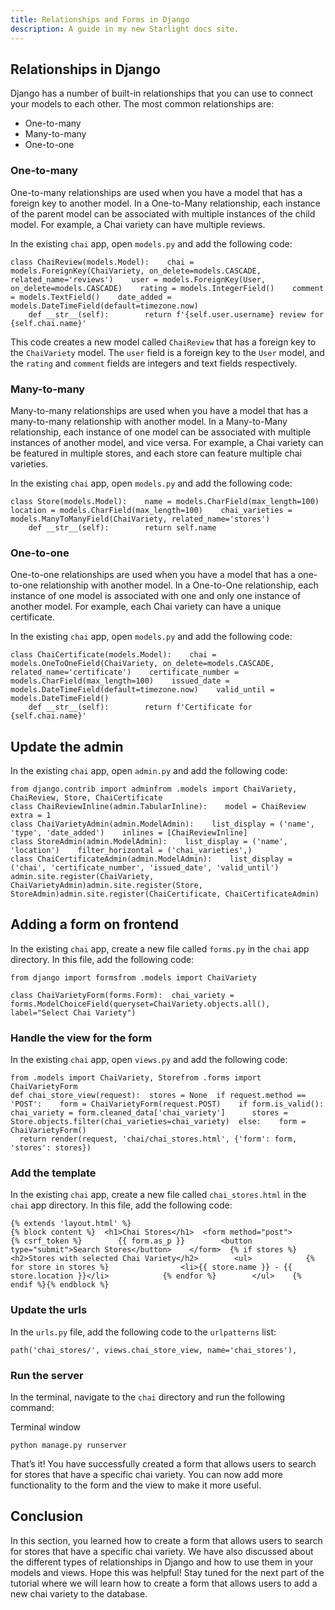 ```yaml
---
title: Relationships and Forms in Django
description: A guide in my new Starlight docs site.
---
```



Relationships in Django
-----------------------

Django has a number of built-in relationships that you can use to connect your models to each other. The most common relationships are:

*   One-to-many
*   Many-to-many
*   One-to-one

### One-to-many

One-to-many relationships are used when you have a model that has a foreign key to another model. In a One-to-Many relationship, each instance of the parent model can be associated with multiple instances of the child model. For example, a Chai variety can have multiple reviews.

In the existing `chai` app, open `models.py` and add the following code:

    class ChaiReview(models.Model):    chai = models.ForeignKey(ChaiVariety, on_delete=models.CASCADE, related_name='reviews')    user = models.ForeignKey(User, on_delete=models.CASCADE)    rating = models.IntegerField()    comment = models.TextField()    date_added = models.DateTimeField(default=timezone.now)
        def __str__(self):        return f'{self.user.username} review for {self.chai.name}'

This code creates a new model called `ChaiReview` that has a foreign key to the `ChaiVariety` model. The `user` field is a foreign key to the `User` model, and the `rating` and `comment` fields are integers and text fields respectively.

### Many-to-many

Many-to-many relationships are used when you have a model that has a many-to-many relationship with another model. In a Many-to-Many relationship, each instance of one model can be associated with multiple instances of another model, and vice versa. For example, a Chai variety can be featured in multiple stores, and each store can feature multiple chai varieties.

In the existing `chai` app, open `models.py` and add the following code:

    class Store(models.Model):    name = models.CharField(max_length=100)    location = models.CharField(max_length=100)    chai_varieties = models.ManyToManyField(ChaiVariety, related_name='stores')
        def __str__(self):        return self.name

### One-to-one

One-to-one relationships are used when you have a model that has a one-to-one relationship with another model. In a One-to-One relationship, each instance of one model is associated with one and only one instance of another model. For example, each Chai variety can have a unique certificate.

In the existing `chai` app, open `models.py` and add the following code:

    class ChaiCertificate(models.Model):    chai = models.OneToOneField(ChaiVariety, on_delete=models.CASCADE, related_name='certificate')    certificate_number = models.CharField(max_length=100)    issued_date = models.DateTimeField(default=timezone.now)    valid_until = models.DateTimeField()
        def __str__(self):        return f'Certificate for {self.chai.name}'

Update the admin
----------------

In the existing `chai` app, open `admin.py` and add the following code:

    from django.contrib import adminfrom .models import ChaiVariety, ChaiReview, Store, ChaiCertificate
    class ChaiReviewInline(admin.TabularInline):    model = ChaiReview    extra = 1
    class ChaiVarietyAdmin(admin.ModelAdmin):    list_display = ('name', 'type', 'date_added')    inlines = [ChaiReviewInline]
    class StoreAdmin(admin.ModelAdmin):    list_display = ('name', 'location')    filter_horizontal = ('chai_varieties',)
    class ChaiCertificateAdmin(admin.ModelAdmin):    list_display = ('chai', 'certificate_number', 'issued_date', 'valid_until')
    admin.site.register(ChaiVariety, ChaiVarietyAdmin)admin.site.register(Store, StoreAdmin)admin.site.register(ChaiCertificate, ChaiCertificateAdmin)

Adding a form on frontend
-------------------------

In the existing `chai` app, create a new file called `forms.py` in the `chai` app directory. In this file, add the following code:

    from django import formsfrom .models import ChaiVariety
    
    class ChaiVarietyForm(forms.Form):  chai_variety = forms.ModelChoiceField(queryset=ChaiVariety.objects.all(), label="Select Chai Variety")

### Handle the view for the form

In the existing `chai` app, open `views.py` and add the following code:

    from .models import ChaiVariety, Storefrom .forms import ChaiVarietyForm
    def chai_store_view(request):  stores = None  if request.method == 'POST':    form = ChaiVarietyForm(request.POST)    if form.is_valid():      chai_variety = form.cleaned_data['chai_variety']      stores = Store.objects.filter(chai_varieties=chai_variety)  else:    form = ChaiVarietyForm()
      return render(request, 'chai/chai_stores.html', {'form': form, 'stores': stores})

### Add the template

In the existing `chai` app, create a new file called `chai_stores.html` in the `chai` app directory. In this file, add the following code:

    {% extends 'layout.html' %}
    {% block content %}  <h1>Chai Stores</h1>  <form method="post">        {% csrf_token %}        {{ form.as_p }}        <button type="submit">Search Stores</button>    </form>  {% if stores %}        <h2>Stores with selected Chai Variety</h2>        <ul>            {% for store in stores %}                <li>{{ store.name }} - {{ store.location }}</li>            {% endfor %}        </ul>    {% endif %}{% endblock %}

### Update the urls

In the `urls.py` file, add the following code to the `urlpatterns` list:

    path('chai_stores/', views.chai_store_view, name='chai_stores'),

### Run the server

In the terminal, navigate to the `chai` directory and run the following command:

Terminal window

    python manage.py runserver

That’s it! You have successfully created a form that allows users to search for stores that have a specific chai variety. You can now add more functionality to the form and the view to make it more useful.

Conclusion
----------

In this section, you learned how to create a form that allows users to search for stores that have a specific chai variety. We have also discussed about the different types of relationships in Django and how to use them in your models and views. Hope this was helpful! Stay tuned for the next part of the tutorial where we will learn how to create a form that allows users to add a new chai variety to the database.
